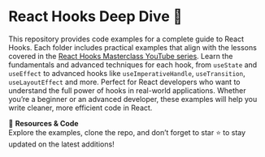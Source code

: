 # React Hooks Deep Dive 🚀

This repository provides code examples for a complete guide to React Hooks. Each folder includes practical examples that align with the lessons covered in the [React Hooks Masterclass YouTube series]([https://www.youtube.com/playlist?list=PLS-MrzRLZtmco6NZKRthlaWDCHcrdMlhg]). Learn the fundamentals and advanced techniques for each hook, from `useState` and `useEffect` to advanced hooks like `useImperativeHandle`, `useTransition`, `useLayoutEffect` and more. Perfect for React developers who want to understand the full power of hooks in real-world applications. Whether you’re a beginner or an advanced developer, these examples will help you write cleaner, more efficient code in React. 

🔗 **Resources & Code**  
Explore the examples, clone the repo, and don’t forget to star ⭐ to stay updated on the latest additions!
